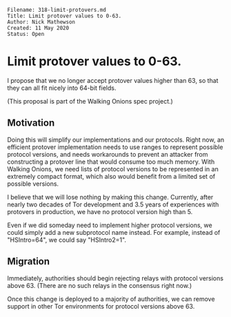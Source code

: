 ```
Filename: 318-limit-protovers.md
Title: Limit protover values to 0-63.
Author: Nick Mathewson
Created: 11 May 2020
Status: Open
```

# Limit protover values to 0-63.

I propose that we no longer accept protover values higher than 63,
so that they can all fit nicely into 64-bit fields.

(This proposal is part of the Walking Onions spec project.)

## Motivation

Doing this will simplify our implementations and our protocols.
Right now, an efficient protover implementation needs to use ranges
to represent possible protocol versions, and needs workarounds to
prevent an attacker from constructing a protover line that would
consume too much memory.  With Walking Onions, we need lists of
protocol versions to be represented in an extremely compact format,
which also would benefit from a limited set of possible versions.

I believe that we will lose nothing by making this
change. Currently, after nearly two decades of Tor development
and 3.5 years of experiences with protovers in production, we have
no protocol version high than 5.

Even if we did someday need to implement higher protocol
versions, we could simply add a new subprotocol name instead.  For
example, instead of "HSIntro=64", we could say "HSIntro2=1".

## Migration

Immediately, authorities should begin rejecting relays with protocol
versions above 63.  (There are no such relays in the consensus right
now.)

Once this change is deployed to a majority of authorities, we can
remove support in other Tor environments for protocol versions
above 63.


